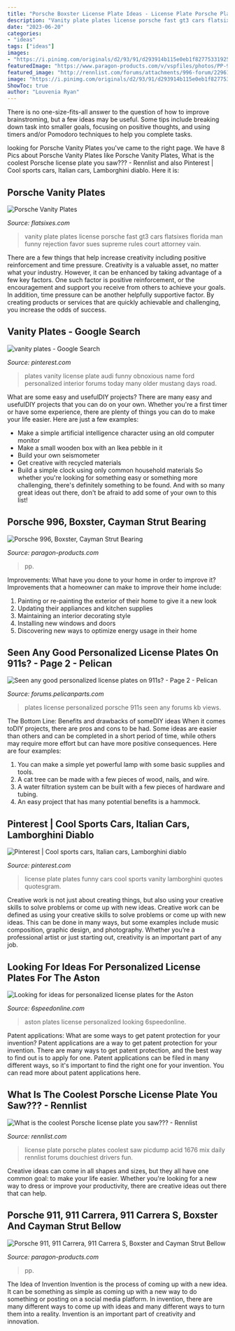 ```yaml
---
title: "Porsche Boxster License Plate Ideas - License Plate Porsche Plates Coolest Saw Picdump Acid 1676 Mix Daily Rennlist Forums Douchiest Drivers Fun"
description: "Vanity plate plates license porsche fast gt3 cars flatsixes florida man funny rejection favor sues supreme rules court attorney vain"
date: "2023-06-20"
categories:
- "ideas"
tags: ["ideas"]
images:
- "https://i.pinimg.com/originals/d2/93/91/d293914b115e0eb1f827753319251887.jpg"
featuredImage: "https://www.paragon-products.com/v/vspfiles/photos/PP-996.343.515.05-2.jpg"
featured_image: "http://rennlist.com/forums/attachments/996-forum/229612d1193878489-what-is-the-coolest-porsche-license-plate-you-saw-imgp1827.jpg"
image: "https://i.pinimg.com/originals/d2/93/91/d293914b115e0eb1f827753319251887.jpg"
ShowToc: true
author: "Louvenia Ryan"
---
```



There is no one-size-fits-all answer to the question of how to improve brainstroming, but a few ideas may be useful. Some tips include breaking down task into smaller goals, focusing on positive thoughts, and using timers and/or Pomodoro techniques to help you complete tasks.

	

		
looking for Porsche Vanity Plates you've came to the right page. We have 8 Pics about Porsche Vanity Plates like Porsche Vanity Plates, What is the coolest Porsche license plate you saw??? - Rennlist and also Pinterest | Cool sports cars, Italian cars, Lamborghini diablo. Here it is:
		
    
## Porsche Vanity Plates

<img loading=lazy src="https://flatsixes.com/wp-content/uploads/2009/02/dsc_0210.jpg" onerror="this.onerror=null;this.src='https://tse3.mm.bing.net/th?id=OIP.vvd0KYNbowTX1Si0zKm4DwHaE9&amp;pid=15.1';" alt="Porsche Vanity Plates">

_Source: flatsixes.com_

>vanity plate plates license porsche fast gt3 cars flatsixes florida man funny rejection favor sues supreme rules court attorney vain. 

	

There are a few things that help increase creativity including positive reinforcement and time pressure.
Creativity is a valuable asset, no matter what your industry. However, it can be enhanced by taking advantage of a few key factors. One such factor is positive reinforcement, or the encouragement and support you receive from others to achieve your goals. In addition, time pressure can be another helpfully supportive factor. By creating products or services that are quickly achievable and challenging, you increase the odds of success.

    
## Vanity Plates - Google Search

<img loading=lazy src="https://i.pinimg.com/originals/d2/93/91/d293914b115e0eb1f827753319251887.jpg" onerror="this.onerror=null;this.src='https://tse2.mm.bing.net/th?id=OIP.cKakuF8UWJ9acEtd_4oxPQHaFj&amp;pid=15.1';" alt="vanity plates - Google Search">

_Source: pinterest.com_

>plates vanity license plate audi funny obnoxious name ford personalized interior forums today many older mustang days road. 

	

What are some easy and usefulDIY projects?
There are many easy and usefulDIY projects that you can do on your own. Whether you're a first timer or have some experience, there are plenty of things you can do to make your life easier. Here are just a few examples: 
- Make a simple artificial intelligence character using an old computer monitor 
- Make a small wooden box with an Ikea pebble in it 
- Build your own seismometer 
- Get creative with recycled materials 
- Build a simple clock using only common household materials 
So whether you're looking for something easy or something more challenging, there's definitely something to be found. And with so many great ideas out there, don't be afraid to add some of your own to this list!

    
## Porsche 996, Boxster, Cayman Strut Bearing

<img loading=lazy src="https://www.paragon-products.com/v/vspfiles/photos/PP-996.343.515.05-2.jpg" onerror="this.onerror=null;this.src='https://tse1.mm.bing.net/th?id=OIP.G_PV24GF4Vh_WJ4wUh2v7gHaFW&amp;pid=15.1';" alt="Porsche 996, Boxster, Cayman Strut Bearing">

_Source: paragon-products.com_

>pp. 

	

Improvements: What have you done to your home in order to improve it?
Improvements that a homeowner can make to improve their home include: 
1. Painting or re-painting the exterior of their home to give it a new look 
2. Updating their appliances and kitchen supplies 
3. Maintaining an interior decorating style 
4. Installing new windows and doors 
5. Discovering new ways to optimize energy usage in their home 

    
## Seen Any Good Personalized License Plates On 911s? - Page 2 - Pelican

<img loading=lazy src="http://forums.pelicanparts.com/attachments/porsche-911-technical-forum/1017d1010450295-seen-any-good-personalized-license-plates-911s-pcarborla.jpg" onerror="this.onerror=null;this.src='https://tse3.mm.bing.net/th?id=OIP.znQZbLHNPE3phDM9couY-wHaFF&amp;pid=15.1';" alt="Seen any good personalized license plates on 911s? - Page 2 - Pelican">

_Source: forums.pelicanparts.com_

>plates license personalized porsche 911s seen any forums kb views. 

	

The Bottom Line: Benefits and drawbacks of someDIY ideas
When it comes toDIY projects, there are pros and cons to be had. Some ideas are easier than others and can be completed in a short period of time, while others may require more effort but can have more positive consequences. Here are four examples: 
1. You can make a simple yet powerful lamp with some basic supplies and tools.
2. A cat tree can be made with a few pieces of wood, nails, and wire.
3. A water filtration system can be built with a few pieces of hardware and tubing. 
4. An easy project that has many potential benefits is a hammock.

    
## Pinterest | Cool Sports Cars, Italian Cars, Lamborghini Diablo

<img loading=lazy src="https://i.pinimg.com/736x/f5/5e/f0/f55ef0bfa22279c34cb64eaad6dcd312--photography-classes-funny-license-plates.jpg" onerror="this.onerror=null;this.src='https://tse3.mm.bing.net/th?id=OIP.DijWtPPodUmtMcoxutumygHaEg&amp;pid=15.1';" alt="Pinterest | Cool sports cars, Italian cars, Lamborghini diablo">

_Source: pinterest.com_

>license plate plates funny cars cool sports vanity lamborghini quotes quotesgram. 

	

Creative work is not just about creating things, but also using your creative skills to solve problems or come up with new ideas.
Creative work can be defined as using your creative skills to solve problems or come up with new ideas. This can be done in many ways, but some examples include music composition, graphic design, and photography. Whether you’re a professional artist or just starting out, creativity is an important part of any job.

    
## Looking For Ideas For Personalized License Plates For The Aston

<img loading=lazy src="https://cimg9.ibsrv.net/gimg/www.6speedonline.com-vbulletin/2000x1124/20200229_180518_372f691d5b9b4e0e15d506bf0e448db8cace7537.jpg" onerror="this.onerror=null;this.src='https://tse1.mm.bing.net/th?id=OIP.rt8Bc9sOUW6tj3pV-OUyGgHaEK&amp;pid=15.1';" alt="Looking for ideas for personalized license plates for the Aston">

_Source: 6speedonline.com_

>aston plates license personalized looking 6speedonline. 

	

Patent applications: What are some ways to get patent protection for your invention?
Patent applications are a way to get patent protection for your invention. There are many ways to get patent protection, and the best way to find out is to apply for one. Patent applications can be filed in many different ways, so it's important to find the right one for your invention. You can read more about patent applications here.

    
## What Is The Coolest Porsche License Plate You Saw??? - Rennlist

<img loading=lazy src="http://rennlist.com/forums/attachments/996-forum/229612d1193878489-what-is-the-coolest-porsche-license-plate-you-saw-imgp1827.jpg" onerror="this.onerror=null;this.src='https://tse1.mm.bing.net/th?id=OIP.DN6xDV8bZTA9W4eKfQsXzwHaFg&amp;pid=15.1';" alt="What is the coolest Porsche license plate you saw??? - Rennlist">

_Source: rennlist.com_

>license plate porsche plates coolest saw picdump acid 1676 mix daily rennlist forums douchiest drivers fun. 

	

Creative ideas can come in all shapes and sizes, but they all have one common goal: to make your life easier. Whether you're looking for a new way to dress or improve your productivity, there are creative ideas out there that can help.

    
## Porsche 911, 911 Carrera, 911 Carrera S, Boxster And Cayman Strut Bellow

<img loading=lazy src="https://www.paragon-products.com/v/vspfiles/photos/PP-996.343.505.00-2.jpg" onerror="this.onerror=null;this.src='https://tse3.mm.bing.net/th?id=OIP.S2rl6TJNzNuPfk9M8PLT7AHaF4&amp;pid=15.1';" alt="Porsche 911, 911 Carrera, 911 Carrera S, Boxster and Cayman Strut Bellow">

_Source: paragon-products.com_

>pp. 

	

The Idea of Invention
Invention is the process of coming up with a new idea. It can be something as simple as coming up with a new way to do something or posting on a social media platform. In invention, there are many different ways to come up with ideas and many different ways to turn them into a reality. Invention is an important part of creativity and innovation.

